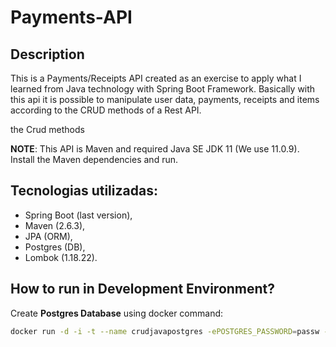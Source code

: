 # Payments-API

## Description

This is a Payments/Receipts API created as an exercise to apply what I learned from Java technology with Spring Boot Framework.
Basically with this api it is possible to manipulate user data, payments, receipts and items according to the CRUD methods of a Rest API.

the Crud methods

**NOTE**: This API is Maven and required Java SE JDK 11 (We use 11.0.9). Install the Maven dependencies and run.

## Tecnologias utilizadas:
* Spring Boot (last version),
* Maven (2.6.3),
* JPA (ORM),
* Postgres (DB),
* Lombok (1.18.22).

## How to run in Development Environment?

Create **Postgres Database** using docker command:

```bash
docker run -d -i -t --name crudjavapostgres -ePOSTGRES_PASSWORD=passw -ePOSTGRES_DATABASE=crudjavapostgres -ePOSTGRES_USER=username -p5432:5432 postgres
```
